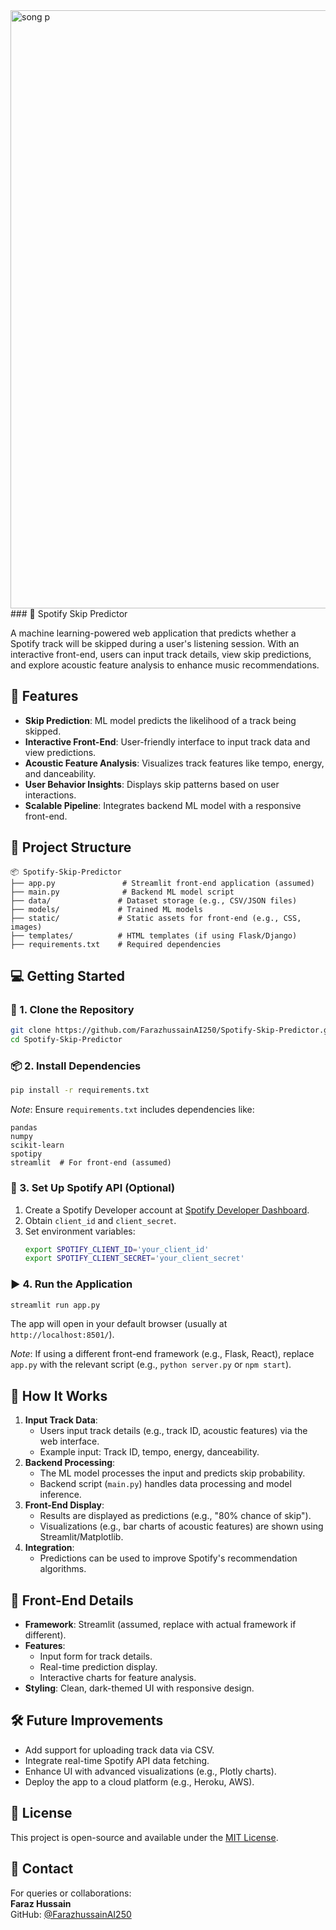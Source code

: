 <img width="1913" height="957" alt="song p" src="https://github.com/user-attachments/assets/6d631e8a-dc61-46ba-ad79-03c842d4a988" />
### 🎵 Spotify Skip Predictor

A machine learning-powered web application that predicts whether a Spotify track will be skipped during a user's listening session. With an interactive front-end, users can input track details, view skip predictions, and explore acoustic feature analysis to enhance music recommendations.

## 🚀 Features

- **Skip Prediction**: ML model predicts the likelihood of a track being skipped.
- **Interactive Front-End**: User-friendly interface to input track data and view predictions.
- **Acoustic Feature Analysis**: Visualizes track features like tempo, energy, and danceability.
- **User Behavior Insights**: Displays skip patterns based on user interactions.
- **Scalable Pipeline**: Integrates backend ML model with a responsive front-end.

## 📁 Project Structure

```
📦 Spotify-Skip-Predictor
├── app.py               # Streamlit front-end application (assumed)
├── main.py              # Backend ML model script
├── data/               # Dataset storage (e.g., CSV/JSON files)
├── models/             # Trained ML models
├── static/             # Static assets for front-end (e.g., CSS, images)
├── templates/          # HTML templates (if using Flask/Django)
├── requirements.txt    # Required dependencies
```

## 💻 Getting Started

### 🔧 1. Clone the Repository

```bash
git clone https://github.com/FarazhussainAI250/Spotify-Skip-Predictor.git
cd Spotify-Skip-Predictor
```

### 📦 2. Install Dependencies

```bash
pip install -r requirements.txt
```

*Note*: Ensure `requirements.txt` includes dependencies like:
```text
pandas
numpy
scikit-learn
spotipy
streamlit  # For front-end (assumed)
```

### 🔑 3. Set Up Spotify API (Optional)

1. Create a Spotify Developer account at [Spotify Developer Dashboard](https://developer.spotify.com/).
2. Obtain `client_id` and `client_secret`.
3. Set environment variables:
   ```bash
   export SPOTIFY_CLIENT_ID='your_client_id'
   export SPOTIFY_CLIENT_SECRET='your_client_secret'
   ```

### ▶️ 4. Run the Application

```bash
streamlit run app.py
```

The app will open in your default browser (usually at `http://localhost:8501/`).

*Note*: If using a different front-end framework (e.g., Flask, React), replace `app.py` with the relevant script (e.g., `python server.py` or `npm start`).

## 🧮 How It Works

1. **Input Track Data**:
   - Users input track details (e.g., track ID, acoustic features) via the web interface.
   - Example input: Track ID, tempo, energy, danceability.
2. **Backend Processing**:
   - The ML model processes the input and predicts skip probability.
   - Backend script (`main.py`) handles data processing and model inference.
3. **Front-End Display**:
   - Results are displayed as predictions (e.g., "80% chance of skip").
   - Visualizations (e.g., bar charts of acoustic features) are shown using Streamlit/Matplotlib.
4. **Integration**:
   - Predictions can be used to improve Spotify's recommendation algorithms.

## 🎨 Front-End Details

- **Framework**: Streamlit (assumed, replace with actual framework if different).
- **Features**:
  - Input form for track details.
  - Real-time prediction display.
  - Interactive charts for feature analysis.
- **Styling**: Clean, dark-themed UI with responsive design.

## 🛠️ Future Improvements

- Add support for uploading track data via CSV.
- Integrate real-time Spotify API data fetching.
- Enhance UI with advanced visualizations (e.g., Plotly charts).
- Deploy the app to a cloud platform (e.g., Heroku, AWS).

## 🧾 License

This project is open-source and available under the [MIT License](LICENSE).

## 🙋 Contact

For queries or collaborations:  
**Faraz Hussain**  
GitHub: [@FarazhussainAI250](https://github.com/FarazhussainAI250)
